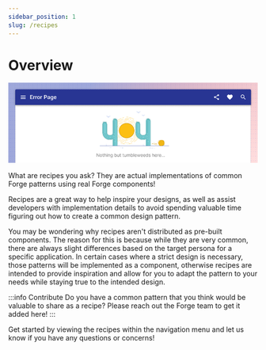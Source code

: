```yaml
---
sidebar_position: 1
slug: /recipes
---
```


# Overview

<ComponentVisual>

![](./images/recipes.png)

</ComponentVisual>


What are recipes you ask? They are actual implementations of common Forge patterns using real Forge components!

Recipes are a great way to help inspire your designs, as well as assist developers with implementation details to avoid spending valuable
time figuring out how to create a common design pattern.

You may be wondering why recipes aren't distributed as pre-built components. The reason for this is because while they are very common, there
are always slight differences based on the target persona for a specific application. In certain cases where a strict design is necessary, those
patterns will be implemented as a component, otherwise recipes are intended to provide inspiration and allow for you to adapt the pattern to your
needs while staying true to the intended design.

:::info Contribute
Do you have a common pattern that you think would be valuable to share as a recipe? Please reach out the Forge team to get it added here!
:::

Get started by viewing the recipes within the navigation menu and let us know if you have any questions or concerns!
